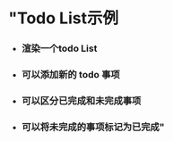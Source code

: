 # "Todo List示例
- ###  渲染一个todo List
- ###  可以添加新的 todo 事项
- ###  可以区分已完成和未完成事项
- ###  可以将未完成的事项标记为已完成"